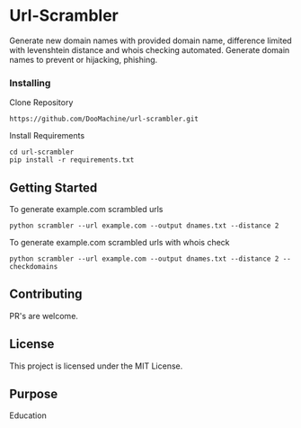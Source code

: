 # Url-Scrambler

Generate new domain names with provided domain name, difference limited with levenshtein distance and whois checking automated.
Generate domain names to prevent or hijacking, phishing.

### Installing

Clone Repository

```
https://github.com/DooMachine/url-scrambler.git
```
Install Requirements
```
cd url-scrambler
pip install -r requirements.txt
```

## Getting Started

To generate example.com scrambled urls 
```
python scrambler --url example.com --output dnames.txt --distance 2
```

To generate example.com scrambled urls with whois check
```
python scrambler --url example.com --output dnames.txt --distance 2 --checkdomains
```


## Contributing

PR's are welcome.


## License

This project is licensed under the MIT License.

## Purpose

Education
